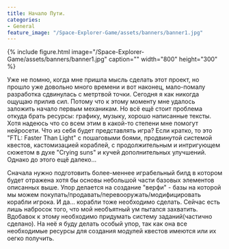 ```yaml
---
title: Начало Пути.
categories:
- General
feature_image: "/Space-Explorer-Game/assets/banners/banner1.jpg"
---
```

{% include figure.html image="/Space-Explorer-Game/assets/banners/banner1.jpg" caption="" width="800" height="300" %}

Уже не помню, когда мне пришла мысль сделать этот проект, но прошло уже довольно много времени и вот наконец, мало-помалу разработка сдвинулась с метртвой точки. Сегодня я как никогда ощущаю прилив сил. Потому что к этому моменту мне удалось заложить начало первым механикам. Но всё ещё стоит проблема откуда брать ресурсы: графику, музыку, хорошо написанные тексты. Хотя надеюсь что со всем этим в какой-то степени мне помогут нейросети. Что из себя будет представлять игра? Если кратко, то это "FTL: Faster Than Light" с пошаговыми боями, продвинутой системой квестов, кастомизацией кораблей, с продолжительным и интригующем сюжетом в духе "Crying suns" и кучей дополнительных улучшений. Однако до этого ещё далеко...

Сначала нужно подготовить более-меннее играбельный билд в котором будет отражена хотя бы основы небольшой части базовых элементов описанных выше. Упор делается на создание "верфи" - базы на которой мы можем покупать/продавать/перевооружать/модифицировать корабли игрока. И да... корабли тоже необходимо сделать. Сейчас есть лишь набросок того, что мой необъятный ум пытался захватить. Вдобавок к этому необходимо придумать систему заданий(частично сделано). На неё я буду делать особый упор, так как она все необходимые ресурсы для создания модулей квестов имеются или их оегко получить.
